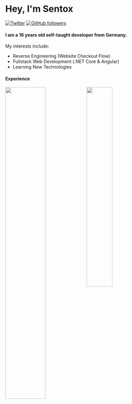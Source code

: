 # Hey, I'm Sentox
[![Twitter](https://img.shields.io/badge/-Twitter-222222?style=flat-square&logo=twitter&logoColor=white&link=https://twitter.com/sentoxaio)](https://twitter.com/sentoxaio)
[![GitHub followers](https://img.shields.io/github/followers/sentoxaio.svg?style=social&label=Follow&maxAge=2592000)](https://github.com/users/follow?target=SentoxAIO)

#### I am a 16 years old self-taught developer from Germany.

My interests include:
- Reverse Engineering (Website Checkout Flow)
- Fullstack Web Development (.NET Core & Angular)
- Learning New Technologies

#### Experience

<img align="left" src="https://github-readme-stats.vercel.app/api?username=sentoxaio&count_private=true&show_icons=true&theme=graywhite&hide=issues" width="50%" height="50%" />
<img align="left" src="https://github-readme-stats.vercel.app/api/top-langs/?username=sentoxaio&layout=compact&count_private=true" width="40%" height="40%"/>

